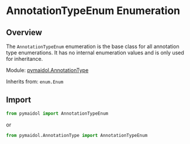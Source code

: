 # AnnotationTypeEnum Enumeration

## Overview

The `AnnotationTypeEnum` enumeration is the base class for all annotation type enumerations. It has no internal enumeration values and is only used for inheritance.

Module: [pymaidol.AnnotationType](AnnotationType_Module.md)

Inherits from: `enum.Enum`

## Import

```python
from pymaidol import AnnotationTypeEnum
```

or

```python
from pymaidol.AnnotationType import AnnotationTypeEnum
```
